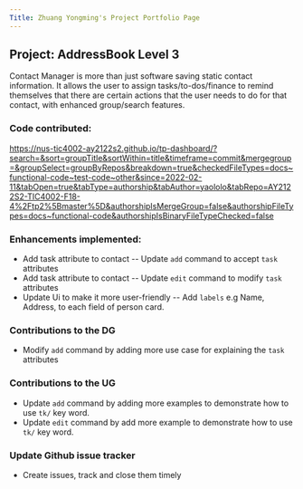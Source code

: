 ```yaml
---
Title: Zhuang Yongming's Project Portfolio Page
---
```


## Project: AddressBook Level 3

Contact Manager is more than just software saving static contact information. It allows the user to assign tasks/to-dos/finance to remind themselves that there are certain actions that the user needs to do for that contact, with enhanced group/search features.

### Code contributed:

https://nus-tic4002-ay2122s2.github.io/tp-dashboard/?search=&sort=groupTitle&sortWithin=title&timeframe=commit&mergegroup=&groupSelect=groupByRepos&breakdown=true&checkedFileTypes=docs~functional-code~test-code~other&since=2022-02-11&tabOpen=true&tabType=authorship&tabAuthor=yaololo&tabRepo=AY2122S2-TIC4002-F18-4%2Ftp2%5Bmaster%5D&authorshipIsMergeGroup=false&authorshipFileTypes=docs~functional-code&authorshipIsBinaryFileTypeChecked=false

### Enhancements implemented:

- Add task attribute to contact -- Update `add` command to accept `task` attributes
- Add task attribute to contact -- Update `edit` command to modify `task` attributes
- Update Ui to make it more user-friendly -- Add `labels` e.g Name, Address, to each field of person card.

### Contributions to the DG

- Modify `add` command by adding more use case for explaining the `task` attributes

### Contributions to the UG

- Update `add` command by adding more examples to demonstrate how to use `tk/` key word.
- Update `edit` command by add more example to demonstrate how to use `tk/` key word.

### Update Github issue tracker

- Create issues, track and close them timely
